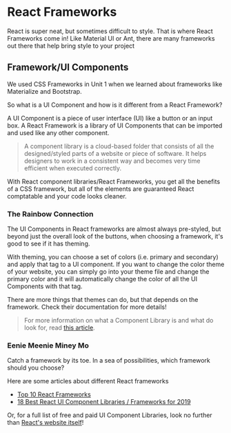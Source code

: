 # React Frameworks

React is super neat, but sometimes difficult to style. That is where React Frameworks come in! Like Material UI or Ant, there are many frameworks out there that help bring style to your project

## Framework/UI Components

We used CSS Frameworks in Unit 1 when we learned about frameworks like Materialize and Bootstrap.

So what is a UI Component and how is it different from a React Framework?

A UI Component is a piece of user interface \(UI\) like a button or an input box. A React Framework is a library of UI Components that can be imported and used like any other component.

> A component library is a cloud-based folder that consists of all the designed/styled parts of a website or piece of software. It helps designers to work in a consistent way and becomes very time efficient when executed correctly.

With React component libraries/React Frameworks, you get all the benefits of a CSS framework, but all of the elements are guaranteed React comptatable and your code looks cleaner.

### The Rainbow Connection

The UI Components in React frameworks are almost always pre-styled, but beyond just the overall look of the buttons, when choosing a framework, it's good to see if it has theming.

With theming, you can choose a set of colors \(i.e. primary and secondary\) and apply that tag to a UI component. If you want to change the color theme of your website, you can simply go into your theme file and change the primary color and it will automatically change the color of all the UI Components with that tag.

There are more things that themes can do, but that depends on the framework. Check their documentation for more details!

> For more information on what a Component Library is and what do look for, read [this article](https://medium.com/@timurcatakli/why-should-you-use-a-react-component-library-for-your-project-aa530a05e038).

### Eenie Meenie Miney Mo

Catch a framework by its toe. In a sea of possibilities, which framework should you choose?

Here are some articles about different React frameworks

* [Top 10 React Frameworks](https://ourcodeworld.com/articles/read/497/top-10-best-ui-frameworks-for-reactjs) 
* [18 Best React UI Component Libraries / Frameworks for 2019](https://www.codeinwp.com/blog/react-ui-component-libraries-frameworks/)

Or, for a full list of free and paid UI Component Libraries, look no further than [React's website itself](https://reactjs.org/community/ui-components.html)!

